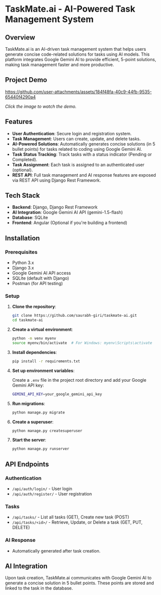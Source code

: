 # TaskMate.ai - AI-Powered Task Management System

## Overview

TaskMate.ai is an AI-driven task management system that helps users generate concise code-related solutions for tasks using AI models. This platform integrates Google Gemini AI to provide efficient, 5-point solutions, making task management faster and more productive.
## Project Demo
https://github.com/user-attachments/assets/184f48fa-40c9-44fb-9535-65440f4290a4

*Click the image to watch the demo.*
## Features

- **User Authentication**: Secure login and registration system.
- **Task Management**: Users can create, update, and delete tasks.
- **AI-Powered Solutions**: Automatically generates concise solutions (in 5 bullet points) for tasks related to coding using Google Gemini AI.
- **Task Status Tracking**: Track tasks with a status indicator (Pending or Completed).
- **Task Assignment**: Each task is assigned to an authenticated user (optional).
- **REST API**: Full task management and AI response features are exposed via REST API using Django Rest Framework.

## Tech Stack

- **Backend**: Django, Django Rest Framework
- **AI Integration**: Google Gemini AI API (gemini-1.5-flash)
- **Database**: SQLite
- **Frontend**: Angular (Optional if you're building a frontend)

## Installation

### Prerequisites

- Python 3.x
- Django 3.x
- Google Gemini AI API access
- SQLite (default with Django)
- Postman (for API testing)

### Setup

1. **Clone the repository**:

    ```bash
    git clone https://github.com/saurabh-giri/taskmate-ai.git
    cd taskmate-ai
    ```

2. **Create a virtual environment**:

    ```bash
    python -m venv myenv
    source myenv/bin/activate  # For Windows: myenv\Scripts\activate
    ```

3. **Install dependencies**:

    ```bash
    pip install -r requirements.txt
    ```

4. **Set up environment variables**:

    Create a `.env` file in the project root directory and add your Google Gemini API key:

    ```bash
    GEMINI_API_KEY=your_google_gemini_api_key
    ```

5. **Run migrations**:

    ```bash
    python manage.py migrate
    ```

6. **Create a superuser**:

    ```bash
    python manage.py createsuperuser
    ```

7. **Start the server**:

    ```bash
    python manage.py runserver
    ```

## API Endpoints

### Authentication

- `/api/auth/login/` - User login
- `/api/auth/register/` - User registration

### Tasks

- `/api/tasks/` - List all tasks (GET), Create new task (POST)
- `/api/tasks/<id>/` - Retrieve, Update, or Delete a task (GET, PUT, DELETE)

### AI Response

- Automatically generated after task creation.

## AI Integration

Upon task creation, TaskMate.ai communicates with Google Gemini AI to generate a concise solution in 5 bullet points. These points are stored and linked to the task in the database.


